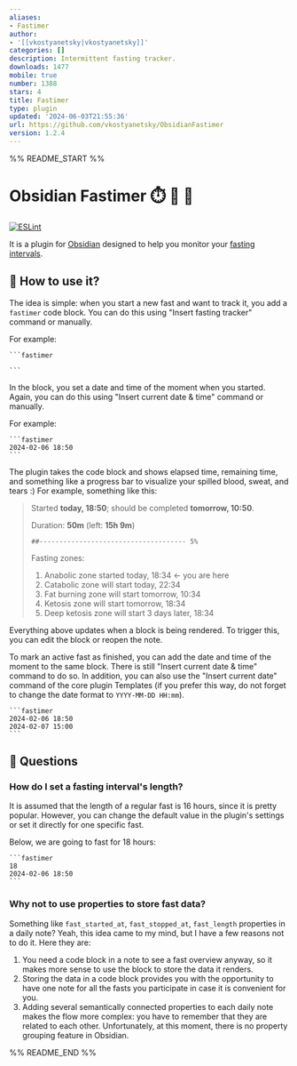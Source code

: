 ```yaml
---
aliases:
- Fastimer
author:
- '[[vkostyanetsky|vkostyanetsky]]'
categories: []
description: Intermittent fasting tracker.
downloads: 1477
mobile: true
number: 1388
stars: 4
title: Fastimer
type: plugin
updated: '2024-06-03T21:55:36'
url: https://github.com/vkostyanetsky/ObsidianFastimer
version: 1.2.4
---
```


%% README_START %%

# Obsidian Fastimer ⏱️ 🍔 🍺

[![ESLint](https://github.com/vkostyanetsky/ObsidianFastimer/actions/workflows/eslint.yml/badge.svg)](https://github.com/vkostyanetsky/ObsidianFastimer/actions/workflows/eslint.yml)

It is a plugin for [Obsidian](https://obsidian.md) designed to help you monitor your [fasting intervals](https://en.wikipedia.org/wiki/Intermittent_fasting).  

## 🙂 How to use it?

The idea is simple: when you start a new fast and want to track it, you add a `fastimer` code block. You can do this using "Insert fasting tracker" command or manually.

For example:

````
```fastimer

```
````

In the block, you set a date and time of the moment when you started. Again, you can do this using "Insert current date & time" command or manually.

For example:

````
```fastimer
2024-02-06 18:50
```
````

The plugin takes the code block and shows elapsed time, remaining time, and something like a progress bar to visualize your spilled blood, sweat, and tears :) For example, something like this:

> Started **today, 18:50**; should be completed **tomorrow, 10:50**.
> 
> Duration: **50m** (left: **15h 9m**)
> 
> `##------------------------------------- 5%`
> 
> Fasting zones:
> 
> 1. Anabolic zone started today, 18:34 ← you are here
> 2. Catabolic zone will start today, 22:34
> 3. Fat burning zone will start tomorrow, 10:34
> 4. Ketosis zone will start tomorrow, 18:34
> 5. Deep ketosis zone will start 3 days later, 18:34

Everything above updates when a block is being rendered. To trigger this, you can edit the block or reopen the note.

To mark an active fast as finished, you can add the date and time of the moment to the same block. There is still "Insert current date & time" command to do so. In addition, you can also use the "Insert current date" command of the core plugin Templates (if you prefer this way, do not forget to change the date format to `YYYY-MM-DD HH:mm`).

````
```fastimer
2024-02-06 18:50
2024-02-07 15:00
```
````

## 🤔 Questions

### How do I set a fasting interval's length?

It is assumed that the length of a regular fast is 16 hours, since it is pretty popular. However, you can change the default value in the plugin's settings or set it directly for one specific fast. 

Below, we are going to fast for 18 hours:

````
```fastimer
18
2024-02-06 18:50
```
````

### Why not to use properties to store fast data?

Something like `fast_started_at`, `fast_stopped_at`, `fast_length` properties in a daily note? Yeah, this idea came to my mind, but I have a few reasons not to do it. Here they are:

1. You need a code block in a note to see a fast overview anyway, so it makes more sense to use the block to store the data it renders.
2. Storing the data in a code block provides you with the opportunity to have one note for all the fasts you participate in case it is convenient for you.
3. Adding several semantically connected properties to each daily note makes the flow more complex: you have to remember that they are related to each other. Unfortunately, at this moment, there is no property grouping feature in Obsidian.

%% README_END %%